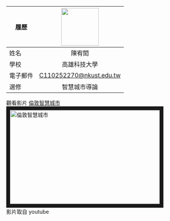 |      履歷        |<img src="https://avatars.githubusercontent.com/u/22648375?v=4" width=100 height=100/>|
| ---------------- |:-----------------------------:|
| 姓名             | 陳宥閎                  |
| 學校             | 高雄科技大學                  |
| 電子郵件         | C110252270@nkust.edu.tw          |
| 選修             | 智慧城市導論                  |

觀看影片
<a href="https://www.youtube.com/watch?v=_koOj8d7vvlc" target="_blank">倫敦智慧城市</a><br>
<a href="http://www.youtube.com/watch?feature=player_embedded&v=_koOj8d7vvlc" target="_blank"><img src="http://img.youtube.com/vi/_koOj8d7vvlc/0.jpg" 
alt="倫敦智慧城市" width="400" height="250" border="10" /></a>
<br>影片取自 youtube

<br><br><br>
